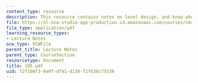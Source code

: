 ```yaml
---
content_type: resource
description: This resource contains notes on level design, and know when to stop.
file: https://ol-ocw-studio-app-production.s3.amazonaws.com/courses/cms-610-media-industries-and-systems-spring-2006/72f100f30e9fdf91d138f2f630c75539_l05.pdf
file_type: application/pdf
learning_resource_types:
- Lecture Notes
ocw_type: OCWFile
parent_title: Lecture Notes
parent_type: CourseSection
resourcetype: Document
title: l05.pdf
uid: 72f100f3-0e9f-df91-d138-f2f630c75539
---
```

